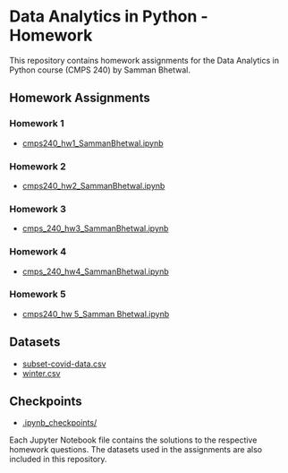 # Data Analytics in Python - Homework

This repository contains homework assignments for the Data Analytics in Python course (CMPS 240) by Samman Bhetwal.

## Homework Assignments

### Homework 1
- [cmps240_hw1_SammanBhetwal.ipynb](cmps240_hw1_SammanBhetwal.ipynb)

### Homework 2
- [cmps240_hw2_SammanBhetwal.ipynb](cmps240_hw2_SammanBhetwal.ipynb)

### Homework 3
- [cmps_240_hw3_SammanBhetwal.ipynb](cmps_240_hw3_SammanBhetwal.ipynb)

### Homework 4
- [cmps_240_hw4_SammanBhetwal.ipynb](cmps_240_hw4_SammanBhetwal.ipynb)

### Homework 5
- [cmps240_hw 5_Samman Bhetwal.ipynb](cmps240_hw%205_Samman%20Bhetwal.ipynb)

## Datasets
- [subset-covid-data.csv](subset-covid-data.csv)
- [winter.csv](winter.csv)

## Checkpoints
- [.ipynb_checkpoints/](.ipynb_checkpoints/)

Each Jupyter Notebook file contains the solutions to the respective homework questions. The datasets used in the assignments are also included in this repository.
